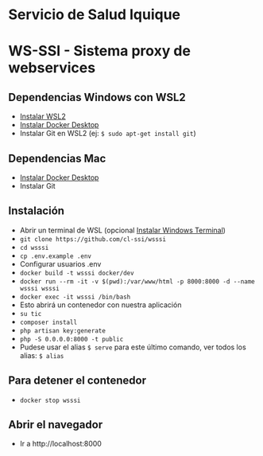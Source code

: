 # Servicio de Salud Iquique

# WS-SSI - Sistema proxy de webservices

## Dependencias Windows con WSL2
- [Instalar WSL2](https://docs.microsoft.com/es-es/windows/wsl/install)
- [Instalar Docker Desktop](https://docs.docker.com/desktop/windows/install)
- Instalar Git en WSL2 (ej: ```$ sudo apt-get install git```)

## Dependencias Mac
- [Instalar Docker Desktop](https://www.docker.com/get-started/)
- Instalar Git

## Instalación
- Abrir un terminal de WSL (opcional [Instalar Windows Terminal](https://docs.microsoft.com/es-es/windows/terminal/))
- ```git clone https://github.com/cl-ssi/wsssi```
- ```cd wsssi```
- ```cp .env.example .env```
- Configurar usuarios .env
- ```docker build -t wsssi docker/dev```
- ```docker run --rm -it -v $(pwd):/var/www/html -p 8000:8000 -d --name wsssi wsssi```
- ```docker exec -it wsssi /bin/bash```
- Esto abrirá un contenedor con nuestra aplicación
- ```su tic```
- ```composer install```
- ```php artisan key:generate```
- ```php -S 0.0.0.0:8000 -t public```
- Pudese usar el alias ```$ serve``` para este último comando, ver todos los alias: ```$ alias```

## Para detener el contenedor
- ```docker stop wsssi```
## Abrir el navegador
- Ir a http://localhost:8000